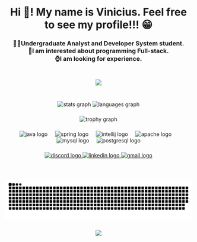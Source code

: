 <h1 align="center">Hi 👋! My name is Vinicius. Feel free to see my profile!!! 😁</h1>

###

<h3 align="center">🧑‍💻Undergraduate Analyst and Developer System student.<br>🍵I am interested about programming Full-stack.<br>⌚I am looking for experience.</h3>

###

<br clear="both">

<div align="center">
  <img height="287" src="https://media1.tenor.com/m/drIYxSd6pdIAAAAC/yes-dog.gif"  />
</div>

###
<h1></h1>
<div align="center">
  <img src="https://github-readme-stats.vercel.app/api?username=Vinicius-Caua&hide_title=true&hide_rank=false&show_icons=true&include_all_commits=true&count_private=true&disable_animations=false&theme=dracula&locale=en&hide_border=true" height="140" alt="stats graph"  />
  <img src="https://github-readme-stats.vercel.app/api/top-langs?username=Vinicius-Caua&locale=en&hide_title=true&layout=compact&card_width=320&langs_count=5&theme=dracula&hide_border=true" height="140" alt="languages graph"  />
</div>

###

###

<div align="center">
  <img src="https://github-profile-trophy.vercel.app?username=Vinicius-Caua&theme=dracula&column=-1&row=1&margin-w=8&margin-h=8&no-bg=false&no-frame=true&order=4" height="150" alt="trophy graph"  />
</div>

###

<div align="center">
  <img src="https://cdn.jsdelivr.net/gh/devicons/devicon/icons/java/java-original.svg" height="40" alt="java logo"  />
  <img width="12" />
  <img src="https://cdn.jsdelivr.net/gh/devicons/devicon/icons/spring/spring-original.svg" height="40" alt="spring logo"  />
  <img width="12" />
  <img src="https://cdn.jsdelivr.net/gh/devicons/devicon/icons/intellij/intellij-original.svg" height="40" alt="intellij logo"  />
  <img width="12" />
  <img src="https://cdn.jsdelivr.net/gh/devicons/devicon/icons/apache/apache-original.svg" height="40" alt="apache logo"  />
  <img width="12" />
  <img src="https://cdn.jsdelivr.net/gh/devicons/devicon/icons/mysql/mysql-original.svg" height="40" alt="mysql logo"  />
  <img width="12" />
  <img src="https://cdn.jsdelivr.net/gh/devicons/devicon/icons/postgresql/postgresql-original.svg" height="40" alt="postgresql logo"  />
</div>

###
<p>
  
</p>
<div align="center">
  <a href="vini.3821" target="_blank">
    <img src="https://img.shields.io/static/v1?message=Discord&logo=discord&label=&color=7289DA&logoColor=white&labelColor=&style=for-the-badge" height="35" alt="discord logo"  />
  </a>
  <a href="www.linkedin.com/in/vinicius-cauã-111b6620b" target="_blank">
    <img src="https://img.shields.io/static/v1?message=LinkedIn&logo=linkedin&label=&color=0077B5&logoColor=white&labelColor=&style=for-the-badge" height="35" alt="linkedin logo"  />
  </a>
  <a href="vinipg1@hotmail.com" target="_blank">
    <img src="https://img.shields.io/static/v1?message=Gmail&logo=gmail&label=&color=D14836&logoColor=white&labelColor=&style=for-the-badge" height="35" alt="gmail logo"  />
  </a>
</div>
<p>
  
</p>

###
<h1></h1>
<br clear="both">

<img src="https://github.com/Vinicius-Caua/Vinicius-Caua/blob/main/snake.svg" alt="Snake animation" />

###

<div align="center">
  <img src="https://profile-counter.glitch.me/Vinicius-Caua/count.svg?"  />
</div>

###
